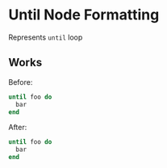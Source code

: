 <!-- BEGIN_AUTOGENERATED -->
# Until Node Formatting

Represents `until` loop
<!-- END_AUTOGENERATED -->

## Works

Before:

```ruby
until foo do
  bar
end
```

After:

```ruby
until foo do
  bar
end
```
